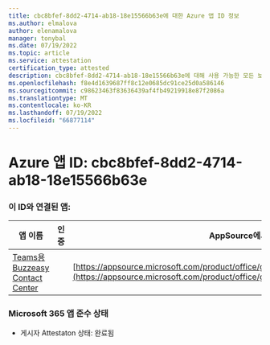 ```yaml
---
title: cbc8bfef-8dd2-4714-ab18-18e15566b63e에 대한 Azure 앱 ID 정보
ms.author: elmalova
author: elenamalova
manager: tonybal
ms.date: 07/19/2022
ms.topic: article
ms.service: attestation
certification_type: attested
description: cbc8bfef-8dd2-4714-ab18-18e15566b63e에 대해 사용 가능한 모든 보안 및 규정 준수 정보입니다.
ms.openlocfilehash: f8e4d1639687ff8c12e0685dc91ce25d0a586146
ms.sourcegitcommit: c98623463f83636439af4fb49219918e87f2086a
ms.translationtype: MT
ms.contentlocale: ko-KR
ms.lasthandoff: 07/19/2022
ms.locfileid: "66877114"
---
```

# <a name="azure-app-id-cbc8bfef-8dd2-4714-ab18-18e15566b63e"></a>Azure 앱 ID: cbc8bfef-8dd2-4714-ab18-18e15566b63e


### <a name="apps-associated-with-this-id"></a>이 ID와 연결된 앱:
| **앱 이름** | **인증** | **AppSource에서 보기** |
|--------------|---------------|-----------------------|
| [Teams용 Buzzeasy Contact Center](../forward/geomant.buzzeasy_teams_contact_center.md) |  | [https://appsource.microsoft.com/product/office/geomant.buzzeasy_teams_contact_center](https://appsource.microsoft.com/product/office/geomant.buzzeasy_teams_contact_center) |

### <a name="microsoft-365-app-compliance-status"></a>Microsoft 365 앱 준수 상태
- 게시자 Attestaton 상태: 완료됨
